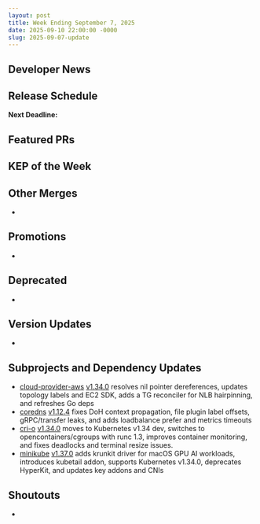 ```yaml
---
layout: post
title: Week Ending September 7, 2025
date: 2025-09-10 22:00:00 -0000
slug: 2025-09-07-update
---
```


## Developer News


## Release Schedule

**Next Deadline:**


## Featured PRs


## KEP of the Week


## Other Merges

*

## Promotions

*

## Deprecated

*

## Version Updates

*

## Subprojects and Dependency Updates

* [cloud-provider-aws](https://github.com/kubernetes/cloud-provider-aws) [v1.34.0](https://github.com/kubernetes/cloud-provider-aws/releases/tag/v1.34.0) resolves nil pointer dereferences, updates topology labels and EC2 SDK, adds a TG reconciler for NLB hairpinning, and refreshes Go deps
* [coredns](https://github.com/coredns/coredns) [v1.12.4](https://github.com/coredns/coredns/releases/tag/v1.12.4) fixes DoH context propagation, file plugin label offsets, gRPC/transfer leaks, and adds loadbalance prefer and metrics timeouts
* [cri-o](https://github.com/cri-o/cri-o) [v1.34.0](https://github.com/cri-o/cri-o/releases/tag/v1.34.0) moves to Kubernetes v1.34 dev, switches to opencontainers/cgroups with runc 1.3, improves container monitoring, and fixes deadlocks and terminal resize issues.
* [minikube](https://github.com/kubernetes/minikube) [v1.37.0](https://github.com/kubernetes/minikube/releases/tag/v1.37.0) adds krunkit driver for macOS GPU AI workloads, introduces kubetail addon, supports Kubernetes v1.34.0, deprecates HyperKit, and updates key addons and CNIs

## Shoutouts

*
